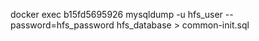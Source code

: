 docker  exec b15fd5695926  mysqldump -u hfs_user --password=hfs_password hfs_database > common-init.sql
